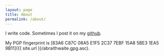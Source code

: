 ```yaml
---
layout: page
title: About
permalink: /about/
---
```


I write code.  Sometimes I post it on my [github](https://github.com/abraithwaite).

My PGP fingerprint is [83A6 C87C 08A5 E1F5 2C37 7EBF 15A8 5BE3 1EA5 9B11]({{ site.url }}/abraithwaite.gpg.asc).
